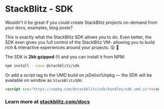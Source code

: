 # StackBlitz - SDK

Wouldn't it be great if you could create StackBlitz projects on-demand from your docs, examples, blog posts?

This is exactly what the StackBlitz SDK allows you to do. Even better, the SDK even gives you full control of the StackBlitz VM- allowing you to build rich & interactive experiences around your projects. 😮 🙌

The SDK is **2kb gzipped** (!) and you can install it from NPM:

```sh
npm install --save @stackblitz/sdk
```

Or add a script tag to the UMD build on jsDelivr/Unpkg — the SDK will be available on window as `StackBlitzSDK`:

```html
<script src="https://unpkg.com/@stackblitz/sdk/bundles/sdk.umd.js"></script>
```

### Learn more at [stackblitz.com/docs](https://stackblitz.com/docs#javascript-sdk)
